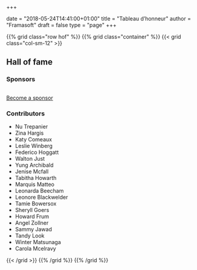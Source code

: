+++

date = "2018-05-24T14:41:00+01:00"
title = "Tableau d’honneur"
author = "Framasoft"
draft = false
type = "page"
+++

{{% grid class="row hof" %}}
{{% grid class="container" %}}
{{< grid class="col-sm-12" >}}

<h2 class="text-center">Hall of fame</h2>

<h3>Sponsors</h3>

<div class="row">
  <div class="col-sm-3 col-xs-6">
    <a href="#kisskissbankbank">
      <div class="thumbnail">
        <img src="/your_logo.png" alt="">
      </div>
    </a>
  </div>
  <div class="col-sm-3 col-xs-6">
    <a href="#kisskissbankbank">
      <div class="thumbnail">
        <img src="/your_logo.png" alt="">
      </div>
    </a>
  </div>
  <div class="col-sm-3 col-xs-6">
    <a href="#kisskissbankbank">
      <div class="thumbnail">
        <img src="/your_logo.png" alt="">
      </div>
    </a>
  </div>
  <div class="col-sm-3 col-xs-6">
    <a href="#kisskissbankbank">
      <div class="thumbnail">
        <img src="/your_logo.png" alt="">
      </div>
    </a>
  </div>
  <div class="col-sm-3 col-xs-6">
    <a href="#kisskissbankbank">
      <div class="thumbnail">
        <img src="/your_logo.png" alt="">
      </div>
    </a>
  </div>
  <div class="col-sm-3 col-xs-6">
    <a href="#kisskissbankbank">
      <div class="thumbnail">
        <img src="/your_logo.png" alt="">
      </div>
    </a>
  </div>
  <div class="col-sm-3 col-xs-6">
    <a href="#kisskissbankbank">
      <div class="thumbnail">
        <img src="/your_logo.png" alt="">
      </div>
    </a>
  </div>
  <div class="col-sm-3 col-xs-6">
    <a href="#kisskissbankbank">
      <div class="thumbnail">
        <img src="/your_logo.png" alt="">
      </div>
    </a>
  </div>
</div>

<p class="text-center"><a class="button" href="#kisskissbankbank">Become a sponsor</a></p>

<h3>Contributors</h3>

<ul class="list-inline well">
  <li>Nu Trepanier</li>
  <li>Zina Hargis</li>
  <li>Katy Comeaux</li>
  <li>Leslie Winberg</li>
  <li>Federico Hoggatt</li>
  <li>Walton Just</li>
  <li>Yung Archibald</li>
  <li>Jenise Mcfall</li>
  <li>Tabitha Howarth</li>
  <li>Marquis Matteo</li>
  <li>Leonarda Beecham</li>
  <li>Leonore Blackwelder</li>
  <li>Tamie Bowersox</li>
  <li>Sheryll Goers</li>
  <li>Howard Frum</li>
  <li>Angel Zollner</li>
  <li>Sammy Jawad</li>
  <li>Tandy Look</li>
  <li>Winter Matsunaga</li>
  <li>Carola Mcelravy</li>
</ul>

{{< /grid >}}
{{% /grid %}}
{{% /grid %}}
